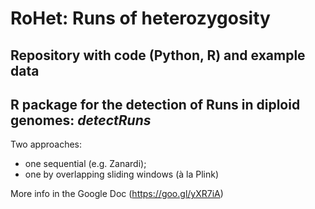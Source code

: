# RoHet: Runs of heterozygosity
## Repository with code (Python, R) and example data

## R package for the detection of Runs in diploid genomes: *detectRuns* 
Two approaches: 
- one sequential (e.g. Zanardi);
- one by overlapping sliding windows (à la Plink)


More info in the Google Doc (https://goo.gl/yXR7iA)

